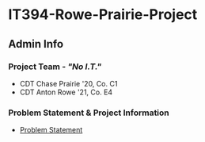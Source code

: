 # IT394-Rowe-Prairie-Project

## Admin Info
### Project Team - *"No I.T."*
* CDT Chase Prairie '20, Co. C1
* CDT Anton Rowe '21, Co. E4

### Problem Statement & Project Information
* [Problem Statement](problem.md)
